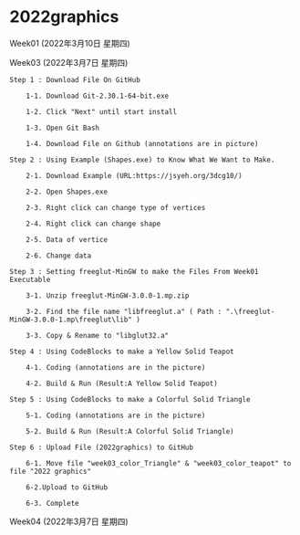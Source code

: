# 2022graphics

Week01  (2022年3月10日 星期四)

Week03  (2022年3月7日 星期四)
    
    Step 1 : Download File On GitHub
    
        1-1. Download Git-2.30.1-64-bit.exe
    
        1-2. Click "Next" until start install
        
        1-3. Open Git Bash
         
        1-4. Download File on Github (annotations are in picture)
    
    Step 2 : Using Example (Shapes.exe) to Know What We Want to Make.
       
        2-1. Download Example (URL:https://jsyeh.org/3dcg10/)
        
        2-2. Open Shapes.exe

        2-3. Right click can change type of vertices
        
        2-4. Right click can change shape
        
        2-5. Data of vertice

        2-6. Change data

    Step 3 : Setting freeglut-MinGW to make the Files From Week01 Executable
    
        3-1. Unzip freeglut-MinGW-3.0.0-1.mp.zip
        
        3-2. Find the file name "libfreeglut.a" ( Path : ".\freeglut-MinGW-3.0.0-1.mp\freeglut\lib" )

        3-3. Copy & Rename to "libglut32.a" 

    Step 4 : Using CodeBlocks to make a Yellow Solid Teapot
    
        4-1. Coding (annotations are in the picture)
        
        4-2. Build & Run (Result:A Yellow Solid Teapot)

    Step 5 : Using CodeBlocks to make a Colorful Solid Triangle
        
        5-1. Coding (annotations are in the picture)
    
        5-2. Build & Run (Result:A Colorful Solid Triangle)

    Step 6 : Upload File (2022graphics) to GitHub
        
        6-1. Move file "week03_color_Triangle" & "week03_color_teapot" to file "2022 graphics"
    
        6-2.Upload to GitHub

        6-3. Complete

Week04  (2022年3月7日 星期四)


